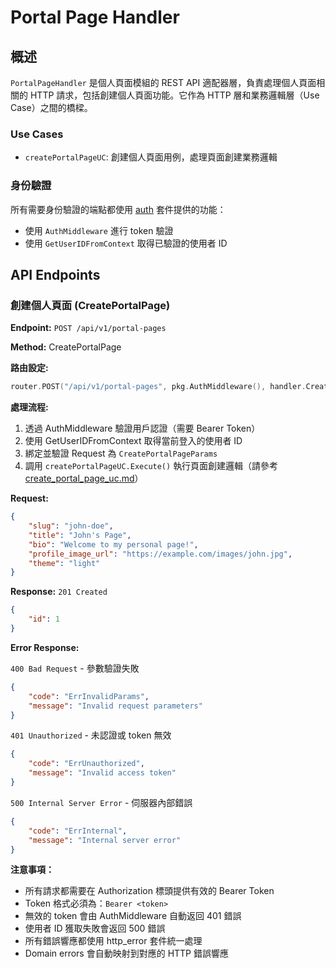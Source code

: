 # Portal Page Handler

## 概述

`PortalPageHandler` 是個人頁面模組的 REST API 適配器層，負責處理個人頁面相關的 HTTP 請求，包括創建個人頁面功能。它作為 HTTP 層和業務邏輯層（Use Case）之間的橋樑。

### Use Cases

- `createPortalPageUC`: 創建個人頁面用例，處理頁面創建業務邏輯

### 身份驗證

所有需要身份驗證的端點都使用 [auth](../../../../pkg/auth.md) 套件提供的功能：

- 使用 `AuthMiddleware` 進行 token 驗證
- 使用 `GetUserIDFromContext` 取得已驗證的使用者 ID

## API Endpoints

### 創建個人頁面 (CreatePortalPage)

**Endpoint:** `POST /api/v1/portal-pages`

**Method:** CreatePortalPage

**路由設定:**

```go
router.POST("/api/v1/portal-pages", pkg.AuthMiddleware(), handler.CreatePortalPage)
```

**處理流程:**
1. 透過 AuthMiddleware 驗證用戶認證（需要 Bearer Token）
2. 使用 GetUserIDFromContext 取得當前登入的使用者 ID
3. 綁定並驗證 Request 為 `CreatePortalPageParams`
4. 調用 `createPortalPageUC.Execute()` 執行頁面創建邏輯（請參考 [create_portal_page_uc.md](../../usecase/create_portal_page_uc.md)）

**Request:**
```json
{
    "slug": "john-doe",
    "title": "John's Page",
    "bio": "Welcome to my personal page!",
    "profile_image_url": "https://example.com/images/john.jpg",
    "theme": "light"
}
```

**Response:** 
`201 Created`
```json
{
    "id": 1
}
```

**Error Response:**

`400 Bad Request` - 參數驗證失敗
```json
{
    "code": "ErrInvalidParams",
    "message": "Invalid request parameters"
}
```

`401 Unauthorized` - 未認證或 token 無效
```json
{
    "code": "ErrUnauthorized",
    "message": "Invalid access token"
}
```

`500 Internal Server Error` - 伺服器內部錯誤
```json
{
    "code": "ErrInternal",
    "message": "Internal server error"
}
```

**注意事項：**

- 所有請求都需要在 Authorization 標頭提供有效的 Bearer Token
- Token 格式必須為：`Bearer <token>`
- 無效的 token 會由 AuthMiddleware 自動返回 401 錯誤
- 使用者 ID 獲取失敗會返回 500 錯誤
- 所有錯誤響應都使用 http_error 套件統一處理
- Domain errors 會自動映射到對應的 HTTP 錯誤響應
